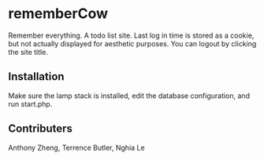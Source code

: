 # rememberCow
Remember everything. A todo list site. Last log in time is stored as a cookie,
but not actually displayed for aesthetic purposes. You can logout by clicking the site
title.

## Installation
Make sure the lamp stack is installed, edit the database configuration, and run
start.php.

## Contributers
Anthony Zheng, Terrence Butler, Nghia Le
